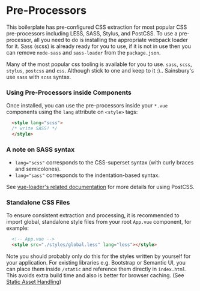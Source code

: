 # Pre-Processors

This boilerplate has pre-configured CSS extraction for most popular CSS pre-processors including LESS, SASS, Stylus, and PostCSS. To use a pre-processor, all you need to do is installing the appropriate webpack loader for it. Sass (scss) is already ready for you to use, if it is not in use then you can remove `node-sass` and `sass-loader` from the `package.json`.

Many of the most popular css tooling is available for you to use. `sass`, `scss`, `stylus`, `postcss` and `css`. Although stick to one and keep to it :).. Sainsbury's use `sass` with `scss` syntax.

### Using Pre-Processors inside Components

Once installed, you can use the pre-processors inside your `*.vue` components using the `lang` attribute on `<style>` tags:

```html
  <style lang="scss">
  /* write SASS! */
  </style>
```

### A note on SASS syntax

- `lang="scss"` corresponds to the CSS-superset syntax (with curly braces and semicolones).
- `lang="sass"` corresponds to the indentation-based syntax.

See [vue-loader's related documentation](http://vuejs.github.io/vue-loader/features/postcss.html) for more details for using PostCSS.

### Standalone CSS Files

To ensure consistent extraction and processing, it is recommended to import global, standalone style files from your root `App.vue` component, for example:

```html
  <!-- App.vue -->
  <style src="./styles/global.less" lang="less"></style>
```

Note you should probably only do this for the styles written by yourself for your application. For existing libraries e.g. Bootstrap or Semantic UI, you can place them inside `/static` and reference them directly in `index.html`. This avoids extra build time and also is better for browser caching. (See [Static Asset Handling](assets.md))
